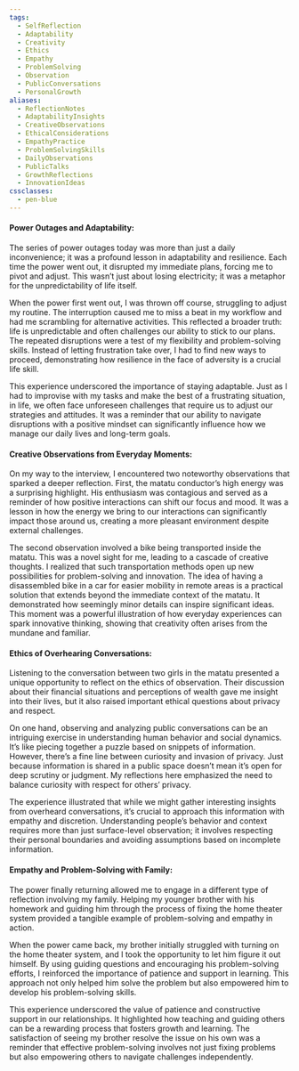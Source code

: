 ```yaml
---
tags:
  - SelfReflection
  - Adaptability
  - Creativity
  - Ethics
  - Empathy
  - ProblemSolving
  - Observation
  - PublicConversations
  - PersonalGrowth
aliases:
  - ReflectionNotes
  - AdaptabilityInsights
  - CreativeObservations
  - EthicalConsiderations
  - EmpathyPractice
  - ProblemSolvingSkills
  - DailyObservations
  - PublicTalks
  - GrowthReflections
  - InnovationIdeas
cssclasses:
  - pen-blue
---
```



#### **Power Outages and Adaptability:**

The series of power outages today was more than just a daily inconvenience; it was a profound lesson in adaptability and resilience. Each time the power went out, it disrupted my immediate plans, forcing me to pivot and adjust. This wasn’t just about losing electricity; it was a metaphor for the unpredictability of life itself. 

When the power first went out, I was thrown off course, struggling to adjust my routine. The interruption caused me to miss a beat in my workflow and had me scrambling for alternative activities. This reflected a broader truth: life is unpredictable and often challenges our ability to stick to our plans. The repeated disruptions were a test of my flexibility and problem-solving skills. Instead of letting frustration take over, I had to find new ways to proceed, demonstrating how resilience in the face of adversity is a crucial life skill. 

This experience underscored the importance of staying adaptable. Just as I had to improvise with my tasks and make the best of a frustrating situation, in life, we often face unforeseen challenges that require us to adjust our strategies and attitudes. It was a reminder that our ability to navigate disruptions with a positive mindset can significantly influence how we manage our daily lives and long-term goals.

#### **Creative Observations from Everyday Moments:**

On my way to the interview, I encountered two noteworthy observations that sparked a deeper reflection. First, the matatu conductor’s high energy was a surprising highlight. His enthusiasm was contagious and served as a reminder of how positive interactions can shift our focus and mood. It was a lesson in how the energy we bring to our interactions can significantly impact those around us, creating a more pleasant environment despite external challenges.

The second observation involved a bike being transported inside the matatu. This was a novel sight for me, leading to a cascade of creative thoughts. I realized that such transportation methods open up new possibilities for problem-solving and innovation. The idea of having a disassembled bike in a car for easier mobility in remote areas is a practical solution that extends beyond the immediate context of the matatu. It demonstrated how seemingly minor details can inspire significant ideas. This moment was a powerful illustration of how everyday experiences can spark innovative thinking, showing that creativity often arises from the mundane and familiar.

#### **Ethics of Overhearing Conversations:**

Listening to the conversation between two girls in the matatu presented a unique opportunity to reflect on the ethics of observation. Their discussion about their financial situations and perceptions of wealth gave me insight into their lives, but it also raised important ethical questions about privacy and respect.

On one hand, observing and analyzing public conversations can be an intriguing exercise in understanding human behavior and social dynamics. It’s like piecing together a puzzle based on snippets of information. However, there’s a fine line between curiosity and invasion of privacy. Just because information is shared in a public space doesn’t mean it’s open for deep scrutiny or judgment. My reflections here emphasized the need to balance curiosity with respect for others’ privacy. 

The experience illustrated that while we might gather interesting insights from overheard conversations, it’s crucial to approach this information with empathy and discretion. Understanding people’s behavior and context requires more than just surface-level observation; it involves respecting their personal boundaries and avoiding assumptions based on incomplete information.

#### **Empathy and Problem-Solving with Family:**

The power finally returning allowed me to engage in a different type of reflection involving my family. Helping my younger brother with his homework and guiding him through the process of fixing the home theater system provided a tangible example of problem-solving and empathy in action.

When the power came back, my brother initially struggled with turning on the home theater system, and I took the opportunity to let him figure it out himself. By using guiding questions and encouraging his problem-solving efforts, I reinforced the importance of patience and support in learning. This approach not only helped him solve the problem but also empowered him to develop his problem-solving skills.

This experience underscored the value of patience and constructive support in our relationships. It highlighted how teaching and guiding others can be a rewarding process that fosters growth and learning. The satisfaction of seeing my brother resolve the issue on his own was a reminder that effective problem-solving involves not just fixing problems but also empowering others to navigate challenges independently.